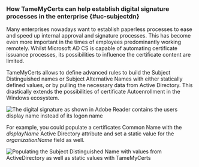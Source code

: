### How TameMyCerts can help establish digital signature processes in the enterprise {#uc-subjectdn}

Many enterprises nowadays want to establish paperless processes to ease and speed up internal approval and signature processes. This has become even more important in the times of employees predominantly working remotely. Whilst Microsoft AD CS is capable of automating certificate issuance processes, its possibilities to influence the certificate content are limited.

TameMyCerts allows to define advanced rules to build the Subject Distinguished names or Subject Alternative Names with either statically defined values, or by pulling the necessary data from Active Directory. This drastically extends the possibilities of certificate Autoenrollment in the Windows ecosystem.

![The digital signature as shown in Adobe Reader contains the users display name instead of its logon name](resources/digital-signature.png)

For example, you could populate a certificates Common Name with the _displayName_ Active Directory attribute and set a static value for the _organizationName_ field as well.

![Populating the Subject Distinguished Name with values from ActiveDirectory as well as static values with TameMyCerts](resources/subject-from-ad.png)